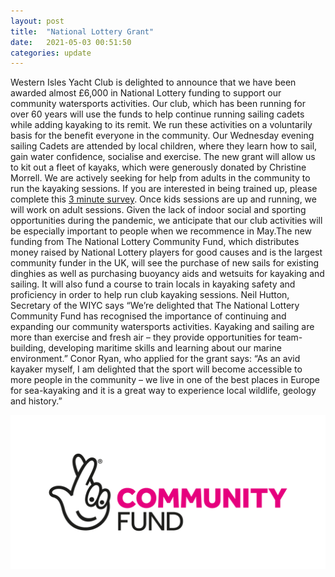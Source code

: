 ```yaml
---
layout: post
title:  "National Lottery Grant"
date:   2021-05-03 00:51:50
categories: update
---
```


Western Isles Yacht Club is delighted to announce that we have been awarded almost £6,000 in National Lottery funding to support our community watersports activities. Our club, which has been running for over 60 years will use the funds to help continue running sailing cadets while adding kayaking to its remit. We run these activities on a voluntarily basis for the benefit everyone in the community.
Our Wednesday evening sailing Cadets are attended by local children, where they learn how to sail, gain water confidence, socialise and exercise. The new grant will allow us to kit out a fleet of kayaks, which were generously donated by Christine Morrell. We are actively seeking for help from adults in the community to run the kayaking sessions. If you are interested in being trained up, please complete this [3 minute survey](https://www.surveymonkey.co.uk/r/2CFNM9D). Once kids sessions are up and running, we will work on adult sessions. 
Given the lack of indoor social and sporting opportunities during the pandemic, we anticipate that our club activities will be especially important to people when we recommence in May.The new funding from The National Lottery Community Fund, which distributes money raised by National Lottery players for good causes and is the largest community funder in the UK, will see the purchase of new sails for existing dinghies as well as purchasing buoyancy aids and wetsuits for kayaking and sailing. It will also fund a course to train locals in kayaking safety and proficiency in order to help run club kayaking sessions. 
Neil Hutton, Secretary of the WIYC says “We’re delighted that The National Lottery Community Fund has recognised the importance of continuing and expanding our community watersports activities. Kayaking and sailing are more than exercise and fresh air – they provide opportunities for team-building, developing maritime skills and learning about our marine environment.” Conor Ryan, who applied for the grant says: “As an avid kayaker myself, I am delighted that the sport will become accessible to more people in the community – we live in one of the best places in Europe for sea-kayaking and it is a great way to experience local wildlife, geology and history.”    

![digital-white-background.png](/images/digital-white-background.png)
